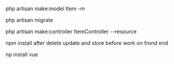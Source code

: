 php artisan make:model Item -m

php artisan migrate

php artisan make:controller ItemController --resource


npm install after delete update and store before work on frond end

np install vue

